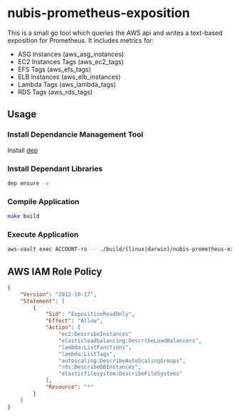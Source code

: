 # nubis-prometheus-exposition

This is a small go tool which queries the AWS api and writes a text-based
exposition for Prometheus. It includes metrics for:

- ASG Instances (aws_asg_instances)
- EC2 Instances Tags (aws_ec2_tags)
- EFS Tags (aws_efs_tags)
- ELB Instances (aws_elb_instances)
- Lambda Tags (aws_lambda_tags)
- RDS Tags (aws_rds_tags)

## Usage

### Install Dependancie Management Tool

Install [dep](https://golang.github.io/dep/docs/installation.html)

### Install Dependant Libraries

```bash
dep ensure -v
```

### Compile Application

```bash
make build
```

### Execute Application

```bash
aws-vault exec ACCOUNT-ro -- ./build/(linux|darwin)/nubis-prometheus-exposition --region us-west-2 --out-file ./test.prom
```

## AWS IAM Role Policy

```json
{
    "Version": "2012-10-17",
    "Statement": [
        {
            "Sid": "ExpositionReadOnly",
            "Effect": "Allow",
            "Action": [
                "ec2:DescribeInstances"
                "elasticloadbalancing:DescribeLoadBalancers",
                "lambda:ListFunctions",
                "lambda:ListTags",
                "autoscaling:DescribeAutoScalingGroups",
                "rds:DescribeDBInstances",
                "elasticfilesystem:DescribeFileSystems"
            ],
            "Resource": "*"
        }
    ]
}
```

